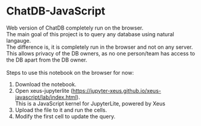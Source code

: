 # ChatDB-JavaScript
Web version of ChatDB completely run on the browser. 
<br>
The main goal of this project is to query any database using natural langauge. <br>
The difference is, it is completely run in the browser and not on any server.<br>
This allows privacy of the DB owners, as no one person/team has access to the DB apart from the DB owner. 
<br><br>
Steps to use this notebook on the browser for now:
1. Download the notebook.
2. Open xeus-jupyterlite (https://jupyter-xeus.github.io/xeus-javascript/lab/index.html).
   <br>This is a JavaScript kernel for JupyterLite, powered by Xeus
4. Upload the file to it and run the cells.
5. Modify the first cell to update the query.
